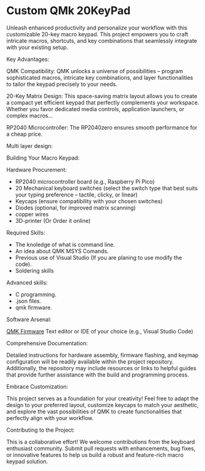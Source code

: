 # Custom QMk 20KeyPad 
Unleash enhanced productivity and personalize your workflow with this customizable 20-key macro keypad. This project empowers you to craft intricate macros, shortcuts, and key combinations that seamlessly integrate with your existing setup.

Key Advantages:

QMK Compatibility: QMK unlocks a universe of possibilities – program sophisticated macros, intricate key combinations, and layer functionalities to tailor the keypad precisely to your needs.

20-Key Matrix Design: This space-saving matrix layout allows you to create a compact yet efficient keypad that perfectly complements your workspace. Whether you favor dedicated media controls, application launchers, or complex macros...

RP2040 Microcontroller: The RP2040zero ensures smooth performance for a cheap price. 

Multi layer design: 


Building Your Macro Keypad:

Hardware Procurement:

* RP2040 microcontroller board (e.g., Raspberry Pi Pico)
* 20 Mechanical keyboard switches (select the switch type that best suits your typing preference – tactile, clicky, or linear)
* Keycaps (ensure compatibility with your chosen switches)
* Diodes (optional, for improved matrix scanning)
* copper wires
* 3D-printer (Or Order it online)

Required Skills:

* The knoledge of what is command line.
* An idea about QMK MSYS Comands.
* Previous use of Visual Studio (If you are planing to use modify the code).
* Soldering skills

Advanced skills:
* C programming.
* .json files.
* qmk firmware.

Software Arsenal:

[QMK Firmware](https://docs.qmk.fm/)
Text editor or IDE of your choice (e.g., Visual Studio Code)

Comprehensive Documentation:

Detailed instructions for hardware assembly, firmware flashing, and keymap configuration will be readily available within the project repository. Additionally, the repository may include resources or links to helpful guides that provide further assistance with the build and programming process.

Embrace Customization:

This project serves as a foundation for your creativity! Feel free to adapt the design to your preferred layout, customize keycaps to match your aesthetic, and explore the vast possibilities of QMK to create functionalities that perfectly align with your workflow.

Contributing to the Project:

This is a collaborative effort! We welcome contributions from the keyboard enthusiast community. Submit pull requests with enhancements, bug fixes, or innovative features to help us build a robust and feature-rich macro keypad solution.
